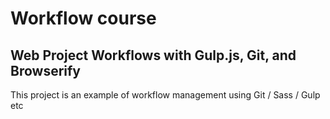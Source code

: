 # Workflow course

## Web Project Workflows with Gulp.js, Git, and Browserify

This project is an example of workflow management using Git / Sass / Gulp etc

